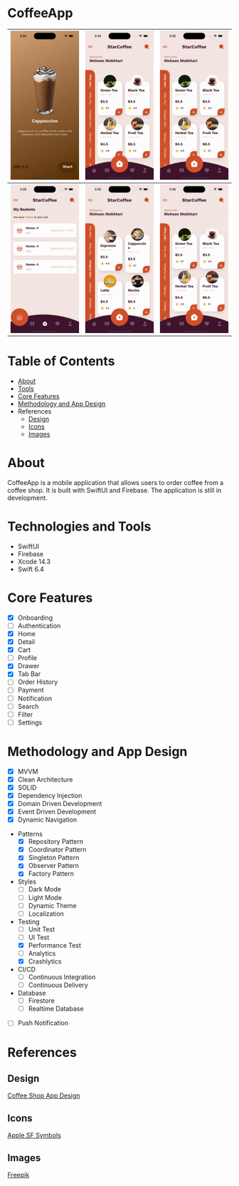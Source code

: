 # CoffeeApp

| ![onBoarding](https://github.com/MarsXan/CoffeeApp/blob/main/Statics/onBoarding.gif) | ![Tab Bar](https://github.com/MarsXan/CoffeeApp/blob/main/Statics/tabBar.gif) | ![home](https://github.com/MarsXan/CoffeeApp/blob/main/Statics/home.gif) |
|--------------------------------------------------------------------------------------|-------------------------------------------------------------------------------|--------------------------------------------------------------------------|
| ![drawer](https://github.com/MarsXan/CoffeeApp/blob/main/Statics/drawer.gif)         | ![detail](https://github.com/MarsXan/CoffeeApp/blob/main/Statics/details.gif) | ![cart](https://github.com/MarsXan/CoffeeApp/blob/main/Statics/cart.gif) |

# Table of Contents
- [About](#about)
- [Tools](#technologies-and-tools)
- [Core Features](#core-features)
- [Methodology and App Design](#methodology-and-app-design)
- References
  - [Design](#design)
  - [Icons](#icons)
  - [Images](#images)



# About
CoffeeApp is a mobile application that allows users to order coffee from a coffee shop. It is built with SwiftUI and Firebase. The application is still in development.


# Technologies and Tools
- SwiftUI
- Firebase
- Xcode 14.3
- Swift 6.4


# Core Features
- [x] Onboarding
- [ ] Authentication
- [x] Home
- [x] Detail
- [x] Cart
- [ ] Profile
- [x] Drawer
- [x] Tab Bar
- [ ] Order History
- [ ] Payment
- [ ] Notification
- [ ] Search
- [ ] Filter
- [ ] Settings

# Methodology and App Design
- [x] MVVM
- [x] Clean Architecture
- [x] SOLID
- [x] Dependency Injection
- [x] Domain Driven Development
- [X] Event Driven Development
- [x] Dynamic Navigation
- Patterns
  - [x] Repository Pattern
  - [x] Coordinator Pattern
  - [x] Singleton Pattern
  - [x] Observer Pattern
  - [x] Factory Pattern
- Styles
  - [ ] Dark Mode
  - [ ] Light Mode
  - [ ] Dynamic Theme
  - [ ] Localization
- Testing
  - [ ] Unit Test
  - [ ] UI Test
  - [x] Performance Test
  - [ ] Analytics
  - [x] Crashlytics
- CI/CD
  - [ ] Continuous Integration
  - [ ] Continuous Delivery
- Database
  - [ ] Firestore
  - [ ] Realtime Database
- [ ] Push Notification

# References
## Design
[Coffee Shop App Design](https://www.figma.com/community/file/1225432275488847044)

## Icons
[Apple SF Symbols](https://developer.apple.com/sf-symbols/)

## Images
[Freepik](https://www.freepik.com/)

